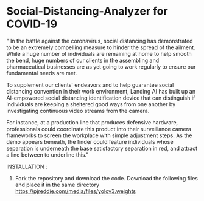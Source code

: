 # Social-Distancing-Analyzer for COVID-19

" In the battle against the coronavirus, social distancing has demonstrated to be an extremely compelling measure to hinder the spread of the ailment. While a huge number of individuals are remaining at home to help smooth the bend, huge numbers of our clients in the assembling and pharmaceutical businesses are as yet going to work regularly to ensure our fundamental needs are met. 

To supplement our clients' endeavors and to help guarantee social distancing convention in their work environment, Landing AI has built up an AI-empowered social distancing identification device that can distinguish if individuals are keeping a sheltered good ways from one another by investigating continuous video streams from the camera. 

For instance, at a production line that produces defensive hardware, professionals could coordinate this product into their surveillance camera frameworks to screen the workplace with simple adjustment steps. As the demo appears beneath, the finder could feature individuals whose separation is underneath the base satisfactory separation in red, and attract a line between to underline this."


INSTALLATION : 
1. Fork the repository and download the code.
Download the following files and place it in the same directory
https://pjreddie.com/media/files/yolov3.weights

   
